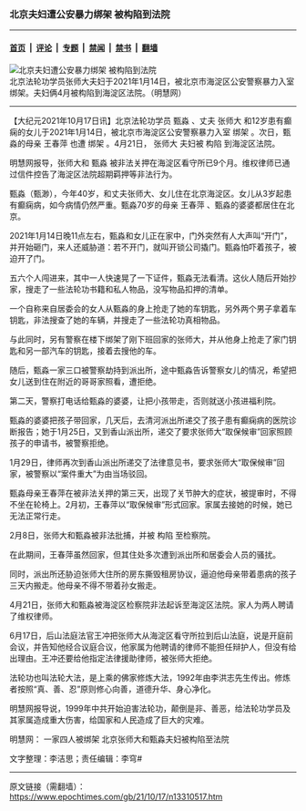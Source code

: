 ### 北京夫妇遭公安暴力绑架 被构陷到法院

---

#### [首页](../../../..?n13310517) &nbsp;|&nbsp; [评论](../../../../../epoch-comment?n13310517) &nbsp;|&nbsp; [专题](../../../../../epoch-special?n13310517) &nbsp;|&nbsp; [禁闻](../../../../../epoch-news?n13310517) &nbsp;|&nbsp; [禁书](../../../../../books?n13310517) &nbsp;|&nbsp; [翻墙](https://github.com/gfw-breaker/nogfw/blob/master/README.md?n13310517)


<div><img alt="北京夫妇遭公安暴力绑架 被构陷到法院" class="attachment-djy_600_400 size-djy_600_400 wp-post-image" src="https://i.epochtimes.com/assets/uploads/2021/06/id13019534-1-180-600x370-2-1-600x370-600x370.jpg"/>
<div class="caption">
 北京法轮功学员张师大夫妇于2021年1月14日，被北京市海淀区公安警察暴力入室绑架。夫妇俩4月被构陷到海淀区法院。（明慧网）
</div></div><hr/><div class="post_content" id="artbody" itemprop="articleBody">
 <!-- article content begin -->
 <p>
  【大纪元2021年10月17日讯】北京法轮功学员
  <ok href="https://www.epochtimes.com/gb/tag/%E7%94%84%E6%B7%BC.html">
   甄淼
  </ok>
  、丈夫
  <ok href="https://www.epochtimes.com/gb/tag/%E5%BC%A0%E5%B8%88%E5%A4%A7.html">
   张师大
  </ok>
  和12岁患有癫痫的女儿于2021年1月14日，被北京市海淀区公安警察暴力入室
  <ok href="https://www.epochtimes.com/gb/tag/%E7%BB%91%E6%9E%B6.html">
   绑架
  </ok>
  。次日，甄淼的母亲
  <ok href="https://www.epochtimes.com/gb/tag/%E7%8E%8B%E6%98%A5%E8%90%8D.html">
   王春萍
  </ok>
  也遭
  <ok href="https://www.epochtimes.com/gb/tag/%E7%BB%91%E6%9E%B6.html">
   绑架
  </ok>
  。4月21日，
  <ok href="https://www.epochtimes.com/gb/tag/%E5%BC%A0%E5%B8%88%E5%A4%A7.html">
   张师大
  </ok>
  夫妇被
  <ok href="https://www.epochtimes.com/gb/tag/%E6%9E%84%E9%99%B7.html">
   构陷
  </ok>
  到海淀区法院。
 </p>
 <p>
  明慧网报导，张师大和
  <ok href="https://www.epochtimes.com/gb/tag/%E7%94%84%E6%B7%BC.html">
   甄淼
  </ok>
  被非法关押在海淀区看守所已9个月。维权律师已通过信件控告了海淀区法院超期羁押等非法行为。
 </p>
 <p>
  甄淼（甄渺），今年40岁，和丈夫张师大、女儿住在北京海淀区。女儿从3岁起患有癫痫病，如今病情仍然严重。甄淼70岁的母亲
  <ok href="https://www.epochtimes.com/gb/tag/%E7%8E%8B%E6%98%A5%E8%90%8D.html">
   王春萍
  </ok>
  、甄淼的婆婆都居住在北京。
 </p>
 <p>
  2021年1月14日晚11点左右，甄淼和女儿正在家中，门外突然有人大声叫“开门”，并开始砸门，来人还威胁道：若不开门，就叫开锁公司撬门。甄淼怕吓着孩子，被迫开了门。
 </p>
 <p>
  五六个人闯进来，其中一人快速晃了一下证件，甄淼无法看清。这伙人随后开始抄家，搜走了一些法轮功书籍和私人物品，没写物品扣押的清单。
 </p>
 <p>
  一个自称来自居委会的女人从甄淼的身上抢走了她的车钥匙，另外两个男子拿着车钥匙，非法搜查了她的车辆，并搜走了一些法轮功真相物品。
 </p>
 <p>
  与此同时，另有警察在楼下绑架了刚下班回家的张师大，并从他身上抢走了家门钥匙和另一部汽车的钥匙，接着去搜他的车。
 </p>
 <p>
  随后，甄淼一家三口被警察劫持到派出所，途中甄淼告诉警察女儿的情况，希望把女儿送到住在附近的哥哥家照看，遭拒绝。
 </p>
 <p>
  第二天，警察打电话给甄淼的婆婆，让把小孩带走，否则就送小孩进福利院。
 </p>
 <p>
  甄淼的婆婆把孩子带回家，几天后，去清河派出所递交了孩子患有癫痫病的医院诊断报告；她于1月25日，又到香山派出所，递交了要求张师大“取保候审”回家照顾孩子的申请书，被警察拒绝。
 </p>
 <p>
  1月29日，律师再次到香山派出所递交了法律意见书，要求张师大“取保候审”回家，被警察以“案件重大”为由当场驳回。
 </p>
 <p>
  甄淼母亲王春萍在被非法关押的第三天，出现了关节肿大的症状，被提审时，不得不坐在轮椅上。2月初，王春萍以“取保候审”形式回家。家属去接她的时候，她已无法正常行走。
 </p>
 <p>
  2月8日，张师大和甄淼被非法批捕，并被
  <ok href="https://www.epochtimes.com/gb/tag/%E6%9E%84%E9%99%B7.html">
   构陷
  </ok>
  至检察院。
 </p>
 <p>
  在此期间，王春萍虽然回家，但其住处多次遭到派出所和居委会人员的骚扰。
 </p>
 <p>
  同时，派出所还胁迫张师大住所的房东撕毁租房协议，逼迫他母亲带着患病的孩子三天内搬走。他母亲不得不带着孙女搬走。
 </p>
 <p>
  4月21日，张师大和甄淼被海淀区检察院非法起诉至海淀区法院。家人为两人聘请了维权律师。
 </p>
 <p>
  6月17日，后山法庭法官王冲把张师大从海淀区看守所拉到后山法庭，说是开庭前会议，并告知他经合议庭合议，他家属为他聘请的律师不能担任辩护人，但没有给出理由。王冲还要给他指定法律援助律师，被张师大拒绝。
 </p>
 <p>
  法轮功也叫法轮大法，是上乘的佛家修炼大法，1992年由李洪志先生传出。修炼者按照“真、善、忍”原则修心向善，道德升华、身心净化。
 </p>
 <p>
  明慧网报导说，1999年中共开始迫害法轮功，颠倒是非、善恶，给法轮功学员及其家属造成重大伤害，给国家和人民造成了巨大的灾难。
 </p>
 <p>
  明慧网：
  <ok href="http://big5.minghui.org/mh/articles/2021/10/17/%E4%B8%80%E5%AE%B6%E5%9B%9B%E4%BA%BA%E8%A2%AB%E7%B6%81%E6%9E%B6-%E5%8C%97%E4%BA%AC%E5%BC%B5%E5%B8%AB%E5%A4%A7%E5%92%8C%E7%94%84%E6%B7%BC%E5%A4%AB%E5%A9%A6%E8%A2%AB%E6%A7%8B%E9%99%B7%E8%87%B3%E6%B3%95%E9%99%A2-432622.html">
   一家四人被绑架 北京张师大和甄淼夫妇被构陷至法院
  </ok>
 </p>
 <p>
  文字整理：李洁思；责任编辑：李穹#
 </p>
 <!-- article content end -->
 <div id="below_article_ad">
 </div>
</div>


---

原文链接（需翻墙）：https://www.epochtimes.com/gb/21/10/17/n13310517.htm